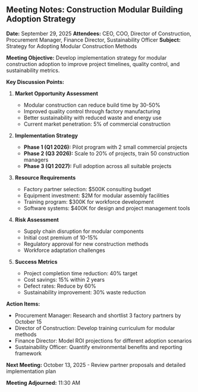 ## Meeting Notes: Construction Modular Building Adoption Strategy

**Date:** September 29, 2025
**Attendees:** CEO, COO, Director of Construction, Procurement Manager, Finance Director, Sustainability Officer
**Subject:** Strategy for Adopting Modular Construction Methods

**Meeting Objective:**
Develop implementation strategy for modular construction adoption to improve project timelines, quality control, and sustainability metrics.

**Key Discussion Points:**

1. **Market Opportunity Assessment**
   - Modular construction can reduce build time by 30-50%
   - Improved quality control through factory manufacturing
   - Better sustainability with reduced waste and energy use
   - Current market penetration: 5% of commercial construction

2. **Implementation Strategy**
   - **Phase 1 (Q1 2026):** Pilot program with 2 small commercial projects
   - **Phase 2 (Q3 2026):** Scale to 20% of projects, train 50 construction managers
   - **Phase 3 (Q1 2027):** Full adoption across all suitable projects

3. **Resource Requirements**
   - Factory partner selection: $500K consulting budget
   - Equipment investment: $2M for modular assembly facilities
   - Training program: $300K for workforce development
   - Software systems: $400K for design and project management tools

4. **Risk Assessment**
   - Supply chain disruption for modular components
   - Initial cost premium of 10-15%
   - Regulatory approval for new construction methods
   - Workforce adaptation challenges

5. **Success Metrics**
   - Project completion time reduction: 40% target
   - Cost savings: 15% within 2 years
   - Defect rates: Reduce by 60%
   - Sustainability improvement: 30% waste reduction

**Action Items:**
- Procurement Manager: Research and shortlist 3 factory partners by October 15
- Director of Construction: Develop training curriculum for modular methods
- Finance Director: Model ROI projections for different adoption scenarios
- Sustainability Officer: Quantify environmental benefits and reporting framework

**Next Meeting:** October 13, 2025 - Review partner proposals and detailed implementation plan

**Meeting Adjourned:** 11:30 AM
